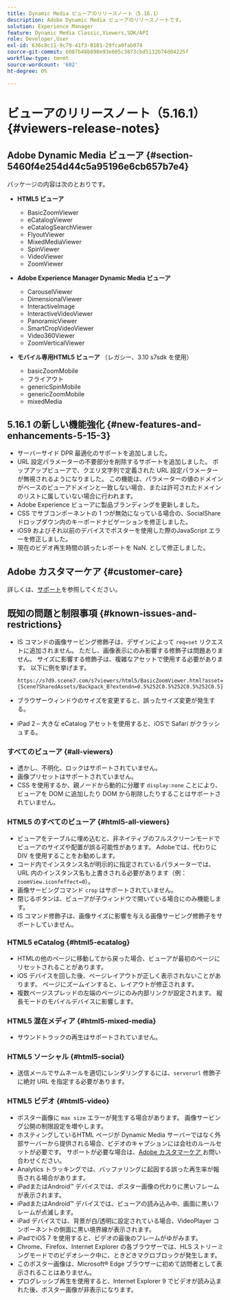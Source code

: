 ```yaml
---
title: Dynamic Media ビューアのリリースノート（5.16.1）
description: Adobe Dynamic Media ビューアのリリースノートです。
solution: Experience Manager
feature: Dynamic Media Classic,Viewers,SDK/API
role: Developer,User
exl-id: 636c8c11-9c79-41f3-8101-29fca0fab074
source-git-commit: 6087b48b898e93e605c3873cbd5132b74d04225f
workflow-type: tm+mt
source-wordcount: '602'
ht-degree: 0%

---
```


# ビューアのリリースノート（5.16.1）{#viewers-release-notes}

<!-- Updated April 06, 2021 for the 5.16.1 release-->

<!-- hide: yes
hidefromtoc: yes-->

<!-- robots: noindex
googlebot: noindex -->

## Adobe Dynamic Media ビューア {#section-5460f4e254d44c5a95196e6cb657b7e4}

パッケージの内容は次のとおりです。

* **HTML5 ビューア**

   * BasicZoomViewer
   * eCatalogViewer
   * eCatalogSearchViewer
   * FlyoutViewer
   * MixedMediaViewer
   * SpinViewer
   * VideoViewer
   * ZoomViewer

* **Adobe Experience Manager Dynamic Media ビューア**

   * CarouselViewer
   * DimensionalViewer
   * InteractiveImage
   * InteractiveVideoViewer
   * PanoramicViewer
   * SmartCropVideoViewer
   * Video360Viewer
   * ZoomVerticalViewer

* **モバイル専用HTML5 ビューア** （レガシー、3.10 s7sdk を使用）

   * basicZoomMobile
   * フライアウト
   * genericSpinMobile
   * genericZoomMobile
   * mixedMedia

## 5.16.1 の新しい機能強化 {#new-features-and-enhancements-5-15-3}

* サーバーサイド DPR 最適化のサポートを追加しました。
* URL 設定パラメーターの不要部分を削除するサポートを追加しました。 ポップアップビューアで、クエリ文字列で定義された URL 設定パラメーターが無視されるようになりました。 この機能は、パラメーターの値のドメインがベースのビューアドメインと一致しない場合、または許可されたドメインのリストに属していない場合に行われます。
* Adobe Experience ビューアに製品ブランディングを更新しました。
* CSS でサブコンポーネントの 1 つが無効になっている場合の、SocialShare ドロップダウン内のキーボードナビゲーションを修正しました。
* iOS9 およびそれ以前のデバイスでポスターを使用した際のJavaScript エラーを修正しました。
* 現在のビデオ再生時間の誤ったレポートを NaN.<!--  (CQ-4310148) --> として修正しました。

## Adobe カスタマーケア {#customer-care}

詳しくは、[サポート](https://experienceleague.adobe.com/docs/dynamic-media-classic/using/intro/support.html?lang=ja#intro)を参照してください。

## 既知の問題と制限事項 {#known-issues-and-restrictions}

* IS コマンドの画像サービング修飾子は、デザインによって `req=set` リクエストに追加されません。 ただし、画像表示にのみ影響する修飾子は問題ありません。 サイズに影響する修飾子は、複雑なアセットで使用する必要があります。 以下に例を挙げます。

  `https://s7d9.scene7.com/s7viewers/html5/BasicZoomViewer.html?asset= {Scene7SharedAssets/Backpack_B?extendn=0.5%252C0.5%252C0.5%252C0.5}`

* ブラウザーウィンドウのサイズを変更すると、誤ったサイズ変更が発生する。
* iPad 2 – 大きな eCatalog アセットを使用すると、iOSで Safari がクラッシュする。

### すべてのビューア {#all-viewers}

* 透かし、不明化、ロックはサポートされていません。
* 画像プリセットはサポートされていません。
* CSS を使用するか、親ノードから動的に分離す `display:none` ことにより、ビューアを DOM に追加したり DOM から削除したりすることはサポートされていません。

### HTML5 のすべてのビューア {#html5-all-viewers}

* ビューアをテーブルに埋め込むと、非ネイティブのフルスクリーンモードでビューアのサイズや配置が誤る可能性があります。 Adobeでは、代わりに DIV を使用することをお勧めします。
* コード内でインスタンス名が明示的に指定されているパラメーターでは、URL 内のインスタンス名も上書きされる必要があります（例：`zoomView.iconfeffect=0`）。
* 画像サービングコマンド `crop` はサポートされていません。
* 閉じるボタンは、ビューアが子ウィンドウで開いている場合にのみ機能します。
* IS コマンド修飾子は、画像サイズに影響を与える画像サービング修飾子をサポートしていません。

### HTML5 eCatalog {#html5-ecatalog}

* HTMLの他のページに移動してから戻った場合、ビューアが最初のページにリセットされることがあります。
* iOS デバイスを回した後、ページレイアウトが正しく表示されないことがあります。 ページにズームインすると、レイアウトが修正されます。
* 複数ページスプレッドの左端のページにのみ内部リンクが設定されます。 縦長モードのモバイルデバイスに影響します。

### HTML5 混在メディア {#html5-mixed-media}

* サウンドトラックの再生はサポートされていません。

### HTML5 ソーシャル {#html5-social}

* 送信メールでサムネールを適切にレンダリングするには、`serverurl` 修飾子に絶対 URL を指定する必要があります。

### HTML5 ビデオ {#html5-video}

* ポスター画像に `max size` エラーが発生する場合があります。 画像サービング公開の制限設定を増やします。
* ホスティングしているHTML ページが Dynamic Media サーバーではなく外部サーバーから提供される場合、ビデオのキャプションには会社のルールセットが必要です。 サポートが必要な場合は、[Adobe カスタマーケア ](https://experienceleague.adobe.com/docs/dynamic-media-classic/using/intro/support.html?lang=ja#intro) お問い合わせください。
* Analytics トラッキングでは、バッファリングに起因する誤った再生率が報告される場合があります。
* iPadまたはAndroid™ デバイスでは、ポスター画像の代わりに黒いフレームが表示されます。
* iPadまたはAndroid™ デバイスでは、ビューアの読み込み中、画面に黒いフレームが点滅します。
* iPad デバイスでは、背景が白/透明に設定されている場合、VideoPlayer コンポーネントの側面に黒い境界線が表示されます。
* iPadでiOS 7 を使用すると、ビデオの最後のフレームがゆがみます。
* Chrome、Firefox、Internet Explorer の各ブラウザーでは、HLS ストリーミングモードでのビデオシーク中に、ときどきマクロブロックが発生します。
* このポスター画像は、Microsoft® Edge ブラウザーに初めて訪問者として表示されることはありません。
* プログレッシブ再生を使用すると、Internet Explorer 9 でビデオが読み込まれた後、ポスター画像が非表示になります。

